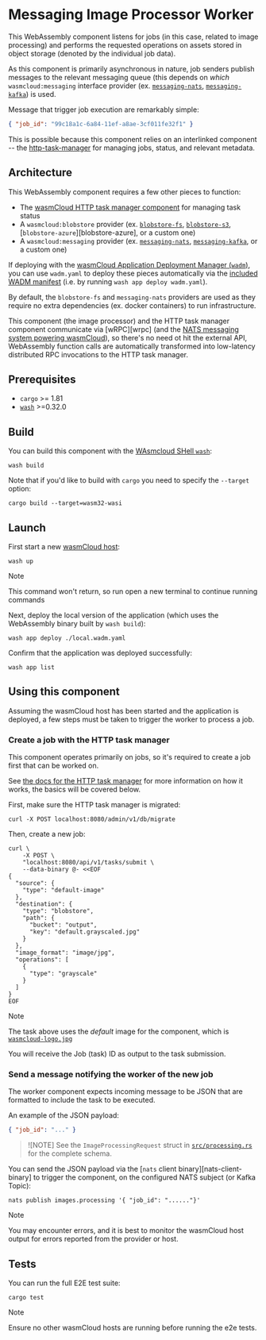 # Messaging Image Processor Worker

This WebAssembly component listens for jobs (in this case, related to image processing) and performs the requested operations on assets stored in object storage (denoted by the individual job data).

As this component is primarily asynchronous in nature, job senders publish messages to the relevant messaging queue (this depends on *which* `wasmcloud:messaging` interface provider (ex. [`messaging-nats`][provider-messaging-nats], [`messaging-kafka`][provider-messaging-kafka]) is used.

Message that trigger job execution are remarkably simple:

```json
{ "job_id": "99c18a1c-6a84-11ef-a8ae-3cf011fe32f1" }
```

This is possible because this component relies on an interlinked component -- the [http-task-manager][component-http-task-manager] for managing jobs, status, and relevant metadata.

[provider-messaging-nats]: https://github.com/wasmCloud/wasmCloud/tree/main/crates/provider-messaging-nats
[provider-messaging-kafka]: https://github.com/wasmCloud/wasmCloud/tree/main/crates/provider-messaging-kafka
[component-http-task-manager]: https://github.com/wasmCloud/wasmCloud/tree/main/examples/rust/components/http-task-manager

## Architecture

This WebAssembly component requires a few other pieces to function:

- The [wasmCloud HTTP task manager component][component-http-task-manager] for managing task status
- A `wasmcloud:blobstore` provider (ex. [`blobstore-fs`][provider-blobstore-fs], [`blobstore-s3`][provider-blobstore-s3], [`blobstore-azure`][blobstore-azure], or a custom one)
- A `wasmcloud:messaging` provider (ex. [`messaging-nats`][provider-messaging-nats], [`messaging-kafka`][provider-messaging-kafka], or a custom one)

If deploying with the [wasmCloud Application Deployment Manager (`wadm`)][wadm], you can use `wadm.yaml` to deploy these pieces automatically via the [included WADM manifest](./wadm.yaml) (i.e. by running `wash app deploy wadm.yaml`).

By default, the `blobstore-fs` and `messaging-nats` providers are used as they require no extra dependencies (ex. docker containers) to run infrastructure.

This component (the image processor) and the HTTP task manager component communicate via [wRPC][wrpc] (and the [NATS messaging system powering wasmCloud][nats]), so there's no need ot hit the external API, WebAssembly function calls are automatically transformed into low-latency distributed RPC invocations to the HTTP task manager.

[nats]: https://wasmcloud.com/docs/deployment/nats/cluster-config
[wasmcloud-wrpc]: https://wasmcloud.com/docs/reference/glossary#wrpc
[provider-blobstore-fs]: https://github.com/wasmCloud/wasmCloud/tree/main/crates/provider-blobstore-fs
[provider-blobstore-s3]: https://github.com/wasmCloud/wasmCloud/tree/main/crates/provider-blobstore-s3
[provider-blobstore-azure]: https://github.com/wasmCloud/wasmCloud/tree/main/crates/provider-blobstore-azure
[wadm]: https://github.com/wasmCloud/wadm

## Prerequisites

- `cargo` >= 1.81
- [`wash`](https://wasmcloud.com/docs/installation) >=0.32.0

## Build

You can build this component with the [WAsmcloud SHell `wash`][wash]:

```console
wash build
```

Note that if you'd like to build with `cargo` you need to specify the `--target` option:

```console
cargo build --target=wasm32-wasi
```

[wash]: https://wasmcloud.com/docs/cli

## Launch

First start a new [wasmCloud host][wasmcloud-docs-host]:

```console
wash up
```

> [!NOTE]
> This command won't return, so run open a new terminal to continue running commands

Next, deploy the local version of the application (which uses the WebAssembly binary built by `wash build`):

```console
wash app deploy ./local.wadm.yaml
```

Confirm that the application was deployed successfully:

```console
wash app list
```

[wasmcloud-docs-host]: https://wasmcloud.com/docs/concepts/hosts

## Using this component

Assuming the wasmCloud host has been started and the application is deployed, a few steps must be taken to trigger the worker to process a job.

### Create a job with the HTTP task manager

This component operates primarily on jobs, so it's required to create a job first that can be worked on.

See [the docs for the HTTP task manager][component-http-task-manager] for more information on how it works, the basics will be covered below.

First, make sure the HTTP task manager is migrated:

```console
curl -X POST localhost:8080/admin/v1/db/migrate
```

Then, create a new job:

```console
curl \
    -X POST \
    "localhost:8080/api/v1/tasks/submit \
    --data-binary @- <<EOF
{
  "source": {
    "type": "default-image"
  },
  "destination": {
    "type": "blobstore",
    "path": {
      "bucket": "output",
      "key": "default.grayscaled.jpg"
    }
  },
  "image_format": "image/jpg",
  "operations": [
    {
      "type": "grayscale"
    }
  ]
}
EOF
```

> [!NOTE]
> The task above uses the *default* image for the component, which is [`wasmcloud-logo.jpg`](./wasmcloud-logo.jpg) 

You will receive the Job (task) ID as output to the task submission.

### Send a message notifying the worker of the new job

The worker component expects incoming message to be JSON that are formatted to include the task to be executed.

An example of the JSON payload:

```json
{ "job_id": "..." }
```

> ![NOTE]
> See the `ImageProcessingRequest` struct in [`src/processing.rs`](./src/processing.rs) for the complete schema.

You can send the JSON payload via the [`nats` client binary][nats-client-binary] to trigger the component, on the configured NATS subject (or Kafka Topic):

```
nats publish images.processing '{ "job_id": "......"}'
```

> [!NOTE]
> You may encounter errors, and it is best to monitor the wasmCloud host output for errors reported from the provider or host.


## Tests

You can run the full E2E test suite:

```console
cargo test
```

> [!NOTE]
> Ensure no other wasmCloud hosts are running before running the e2e tests.
